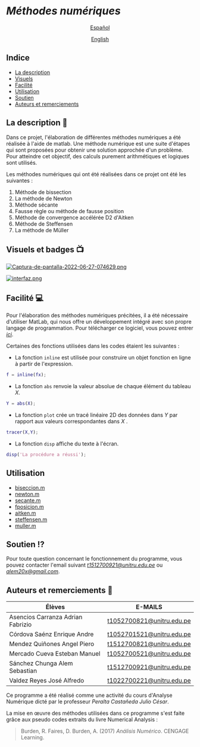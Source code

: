 # ***Méthodes numériques***

<p align="center">
  <a href="/DOCS/README.md">Español </a>
  
  <p align="center">
  <a href="/DOCS/README_en.md">English </a>

 
## **Indice**
  
  * [La description](https://github.com/AdrianAsen/Analisis-Numerico/blob/main/DOCS/Descripci%C3%B3n.md)
  * [Visuels](https://github.com/AdrianAsen/Analisis-Numerico/blob/main/DOCS/Visuales.md)
  * [Facilité](https://github.com/AdrianAsen/Analisis-Numerico/blob/main/DOCS/Instalaci%C3%B3n.md)
  * [Utilisation](https://github.com/AdrianAsen/Analisis-Numerico/blob/main/DOCS/Uso.md)
  * [Soutien](https://github.com/AdrianAsen/Analisis-Numerico/blob/main/DOCS/Soporte.md)
  * [Auteurs et remerciements](https://github.com/AdrianAsen/Analisis-Numerico/blob/main/DOCS/Autores.md)
  
## **La description** :page_with_curl:

Dans ce projet, l'élaboration de différentes méthodes numériques a été réalisée à l'aide de matlab. Une méthode numérique est une suite d'étapes qui sont proposées pour obtenir une solution approchée d'un problème. Pour atteindre cet objectif, des calculs purement arithmétiques et logiques sont utilisés.

Les méthodes numériques qui ont été réalisées dans ce projet ont été les suivantes :

1. Méthode de bissection
2. La méthode de Newton
3. Méthode sécante
4. Fausse règle ou méthode de fausse position
5. Méthode de convergence accélérée D2 d'Aitken
6. Méthode de Steffensen
7. La méthode de Müller


## **Visuels et badges** :tv:
  [![Captura-de-pantalla-2022-06-27-074629.png](https://i.postimg.cc/h4zx5nJM/Captura-de-pantalla-2022-06-27-074629.png)](https://postimg.cc/Sj4Jnwfz)
  
  [![interfaz.png](https://i.postimg.cc/2jQP2dgr/interfaz.png)](https://postimg.cc/w3BfBN6G)
  


## **Facilité** :computer:

Pour l'élaboration des méthodes numériques précitées, il a été nécessaire d'utiliser MatLab, qui nous offre un développement intégré avec son propre langage de programmation. Pour télécharger ce logiciel, vous pouvez entrer [*ici*](https://es.mathworks.com/products/get-matlab.html?s_tid=gn_getml "Link Matlab").

Certaines des fonctions utilisées dans les codes étaient les suivantes :
* La fonction `inline` est utilisée pour construire un objet fonction en ligne à partir de l'expression.

```matlab
f = inline(fx);
```
* La fonction `abs` renvoie la valeur absolue de chaque élément du tableau *X*.
```matlab
Y = abs(X);
```
* La fonction `plot` crée un tracé linéaire 2D des données dans *Y* par rapport aux valeurs correspondantes dans *X* .
```matlab
tracer(X,Y);
```
* La fonction `disp` affiche du texte à l'écran.
```matlab
disp('La procédure a réussi');
```

## **Utilisation**

* [biseccion.m](https://github.com/AdrianAsen/Analisis-Numerico/blob/main/Funciones/biseccion.m)
* [newton.m](https://github.com/AdrianAsen/Analisis-Numerico/blob/main/Funciones/newton.m)
* [secante.m](https://github.com/AdrianAsen/Analisis-Numerico/blob/main/Funciones/secante.m)
* [fposicion.m](https://github.com/AdrianAsen/Analisis-Numerico/blob/main/Funciones/fposicion.m)
* [aitken.m](https://github.com/AdrianAsen/Analisis-Numerico/blob/main/Funciones/aitken.m)
* [steffensen.m](https://github.com/AdrianAsen/Analisis-Numerico/blob/main/Funciones/steffensen.m)
* [muller.m](https://github.com/AdrianAsen/Analisis-Numerico/blob/main/Funciones/muller.m)


## **Soutien** :interrobang:

Pour toute question concernant le fonctionnement du programme, vous pouvez contacter l'email suivant *t1512700921@unitru.edu.pe* ou
*alem20x@gmail.com*.


## **Auteurs et remerciements** :book:


|       Élèves    |   E-MAILS   |
|       ----------    |  ---------| 
| Asencios Carranza Adrian Fabrizio|t1052700821@unitru.edu.pe|
| Córdova Saénz Enrique Andre|t1052701521@unitru.edu.pe|
| Mendez Quiñones Angel Piero|t1512700821@unitru.edu.pe|
| Mercado Cueva Esteban Manuel|t1052700521@unitru.edu.pe|
| Sánchez Chunga Alem Sebastian|t1512700921@unitru.edu.pe|
| Valdez Reyes José Alfredo|t1022700221@unitru.edu.pe|


Ce programme a été réalisé comme une activité du cours d'Analyse Numérique dicté par le professeur *Peralta Castañeda Julio César*.

La mise en œuvre des méthodes utilisées dans ce programme s'est faite grâce aux pseudo codes extraits du livre Numerical Analysis :
>Burden, R. Faires, D. Burden, A. (2017) *Análisis Numérico*. CENGAGE Learning. 
